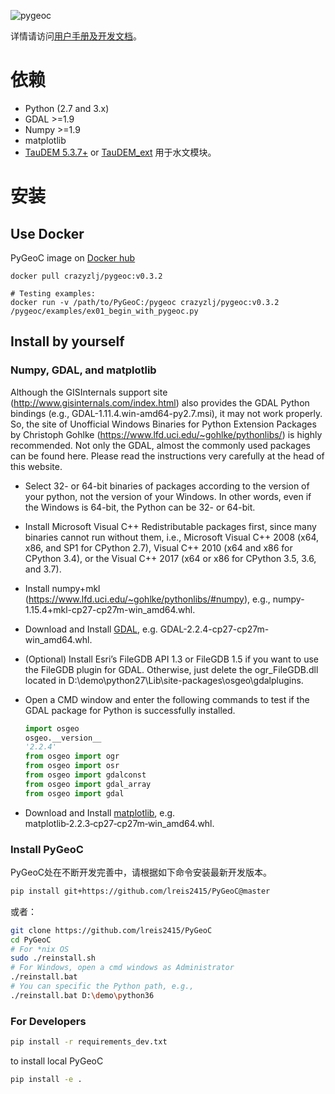 ![pygeoc](docs/img/pygeoc.png)

详情请访问[用户手册及开发文档](https://lreis2415.github.io/PyGeoC/)。

# 依赖
+ Python (2.7 and 3.x)
+ GDAL >=1.9
+ Numpy >=1.9
+ matplotlib
+ [TauDEM 5.3.7+](http://hydrology.usu.edu/taudem/taudem5/) or
 [TauDEM_ext](https://github.com/lreis2415/TauDEM_ext) 用于水文模块。

# 安装

## Use Docker 

PyGeoC image on [Docker hub](https://hub.docker.com/r/crazyzlj/pygeoc)

```
docker pull crazyzlj/pygeoc:v0.3.2

# Testing examples:
docker run -v /path/to/PyGeoC:/pygeoc crazyzlj/pygeoc:v0.3.2 /pygeoc/examples/ex01_begin_with_pygeoc.py

```

## Install by yourself
### Numpy, GDAL, and matplotlib
Although the GISInternals support site (http://www.gisinternals.com/index.html) also provides the GDAL Python bindings (e.g., GDAL-1.11.4.win-amd64-py2.7.msi), it may not work properly. So, the site of Unofficial Windows Binaries for Python Extension Packages by Christoph Gohlke (https://www.lfd.uci.edu/~gohlke/pythonlibs/) is highly recommended. Not only the GDAL, almost the commonly used packages can be found here.
Please read the instructions very carefully at the head of this website.
+ Select 32- or 64-bit binaries of packages according to the version of your python, not the version of your Windows. In other words, even if the Windows is 64-bit, the Python can be 32- or 64-bit.
+ Install Microsoft Visual C++ Redistributable packages first, since many binaries cannot run without them, i.e., Microsoft Visual C++ 2008 (x64, x86, and SP1 for CPython 2.7), Visual C++ 2010 (x64 and x86 for CPython 3.4), or the Visual C++ 2017 (x64 or x86 for CPython 3.5, 3.6, and 3.7).
+ Install numpy+mkl (https://www.lfd.uci.edu/~gohlke/pythonlibs/#numpy), e.g., numpy-1.15.4+mkl-cp27-cp27m-win_amd64.whl.
 
+ Download and Install [GDAL](https://www.lfd.uci.edu/~gohlke/pythonlibs/#gdal), e.g. GDAL-2.2.4-cp27-cp27m-win_amd64.whl. 
 
+ (Optional) Install Esri’s FileGDB API 1.3 or FileGDB 1.5 if you want to use the FileGDB plugin for GDAL. Otherwise, just delete the ogr_FileGDB.dll located in D:\demo\python27\Lib\site-packages\osgeo\gdalplugins.
+ Open a CMD window and enter the following commands to test if the GDAL package for Python is successfully installed.
  ```python
  import osgeo
  osgeo.__version__
  '2.2.4'
  from osgeo import ogr
  from osgeo import osr
  from osgeo import gdalconst
  from osgeo import gdal_array
  from osgeo import gdal
  ```
  
+ Download and Install [matplotlib](https://www.lfd.uci.edu/~gohlke/pythonlibs/#matplotlib), e.g. matplotlib‑2.2.3‑cp27‑cp27m‑win_amd64.whl. 

### Install PyGeoC

PyGeoC处在不断开发完善中，请根据如下命令安装最新开发版本。

```bash
pip install git+https://github.com/lreis2415/PyGeoC@master
```

或者：
```bash
git clone https://github.com/lreis2415/PyGeoC
cd PyGeoC
# For *nix OS
sudo ./reinstall.sh
# For Windows, open a cmd windows as Administrator
./reinstall.bat
# You can specific the Python path, e.g.,
./reinstall.bat D:\demo\python36
```

### For Developers

```bash
pip install -r requirements_dev.txt
```

to install local PyGeoC
```bash
pip install -e .
```